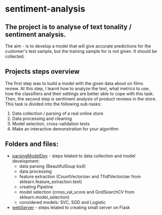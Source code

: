 # sentiment-analysis

## The project is to analyse of text tonality / sentiment analysis.

The aim - is to develop a model that will give accurate predictions for the customer's test sample, but the training sample for is not given. It should be collected.

## Projects steps overview
The first step was to build a model with the given data about on films review. At this step, I learnt how to analyze the text, what metrics to use, how the classifiers and their settings are better able to cope with this task.
Then, the second step is sentiment analysis of product reviews in the store.
This task is divided into the following sub-tasks:
1. Data collection / parsing of a real online store
2. Data processing and cleaning
3. Model selection, cross-validation tests
4. Make an interactive demonstration for your algorithm

## Folders and files:

* [parsingModelDev](https://github.com/MingalievDinar/sentiment-analysis/tree/master/parsingModelDev) - steps lelated to data collection and model development:
  * data parsing (BeautifulSoup bs4)
  * data processing
  * feature extraction (CountVectorizer and TfidfVectorizer from sklearn.feature_extraction.text)
  * creating Pipeline
  * model selection (cross_val_score and GridSearchCV from sklearn.model_selection)
  * considered models: SVC, SGD and Logistic
* [webServer](https://github.com/MingalievDinar/sentiment-analysis/tree/master/webServer) - steps lelated to creating small server on Flask
